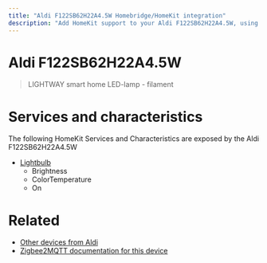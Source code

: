 ```yaml
---
title: "Aldi F122SB62H22A4.5W Homebridge/HomeKit integration"
description: "Add HomeKit support to your Aldi F122SB62H22A4.5W, using Homebridge, Zigbee2MQTT and homebridge-z2m."
---
```

<!---
This file has been GENERATED using src/docgen/docgen.ts
DO NOT EDIT THIS FILE MANUALLY!
-->
# Aldi F122SB62H22A4.5W
> LIGHTWAY smart home LED-lamp - filament


# Services and characteristics
The following HomeKit Services and Characteristics are exposed by
the Aldi F122SB62H22A4.5W

* [Lightbulb](../../light.md)
  * Brightness
  * ColorTemperature
  * On


# Related
* [Other devices from Aldi](../index.md#aldi)
* [Zigbee2MQTT documentation for this device](https://www.zigbee2mqtt.io/devices/F122SB62H22A4.5W.html)